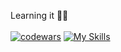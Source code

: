 Learning it 👀👋 <br><br> 
[![codewars](https://www.codewars.com/users/username/badges/large)](https://www.codewars.com/users/acidshotgun)
[![My Skills](https://skillicons.dev/icons?i=js,react,redux,nextjs,styledcomponents,scss,nodejs,mongodb,figma)](https://skillicons.dev)
